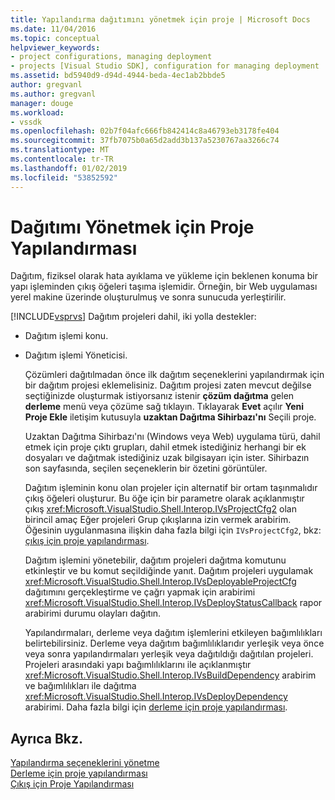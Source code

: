 ```yaml
---
title: Yapılandırma dağıtımını yönetmek için proje | Microsoft Docs
ms.date: 11/04/2016
ms.topic: conceptual
helpviewer_keywords:
- project configurations, managing deployment
- projects [Visual Studio SDK], configuration for managing deployment
ms.assetid: bd5940d9-d94d-4944-beda-4ec1ab2bbde5
author: gregvanl
ms.author: gregvanl
manager: douge
ms.workload:
- vssdk
ms.openlocfilehash: 02b7f04afc666fb842414c8a46793eb3178fe404
ms.sourcegitcommit: 37fb7075b0a65d2add3b137a5230767aa3266c74
ms.translationtype: MT
ms.contentlocale: tr-TR
ms.lasthandoff: 01/02/2019
ms.locfileid: "53852592"
---
```

# <a name="project-configuration-for-managing-deployment"></a>Dağıtımı Yönetmek için Proje Yapılandırması
Dağıtım, fiziksel olarak hata ayıklama ve yükleme için beklenen konuma bir yapı işleminden çıkış öğeleri taşıma işlemidir. Örneğin, bir Web uygulaması yerel makine üzerinde oluşturulmuş ve sonra sunucuda yerleştirilir.  
  
 [!INCLUDE[vsprvs](../../code-quality/includes/vsprvs_md.md)] Dağıtım projeleri dahil, iki yolla destekler:  
  
- Dağıtım işlemi konu.  
  
- Dağıtım işlemi Yöneticisi.  
  
  Çözümleri dağıtılmadan önce ilk dağıtım seçeneklerini yapılandırmak için bir dağıtım projesi eklemelisiniz. Dağıtım projesi zaten mevcut değilse seçtiğinizde oluşturmak istiyorsanız istenir **çözüm dağıtma** gelen **derleme** menü veya çözüme sağ tıklayın. Tıklayarak **Evet** açılır **Yeni Proje Ekle** iletişim kutusuyla **uzaktan Dağıtma Sihirbazı'nı** Seçili proje.  
  
  Uzaktan Dağıtma Sihirbazı'nı (Windows veya Web) uygulama türü, dahil etmek için proje çıktı grupları, dahil etmek istediğiniz herhangi bir ek dosyaları ve dağıtmak istediğiniz uzak bilgisayarı için ister. Sihirbazın son sayfasında, seçilen seçeneklerin bir özetini görüntüler.  
  
  Dağıtım işleminin konu olan projeler için alternatif bir ortam taşınmalıdır çıkış öğeleri oluşturur. Bu öğe için bir parametre olarak açıklanmıştır çıkış <xref:Microsoft.VisualStudio.Shell.Interop.IVsProjectCfg2> olan birincil amaç Eğer projeleri Grup çıkışlarına izin vermek arabirim. Öğesinin uygulanmasına ilişkin daha fazla bilgi için `IVsProjectCfg2`, bkz: [çıkış için proje yapılandırması](../../extensibility/internals/project-configuration-for-output.md).  
  
  Dağıtım işlemini yönetebilir, dağıtım projeleri dağıtma komutunu etkinleştir ve bu komut seçildiğinde yanıt. Dağıtım projeleri uygulamak <xref:Microsoft.VisualStudio.Shell.Interop.IVsDeployableProjectCfg> dağıtımını gerçekleştirme ve çağrı yapmak için arabirimi <xref:Microsoft.VisualStudio.Shell.Interop.IVsDeployStatusCallback> rapor arabirimi durumu olayları dağıtın.  
  
  Yapılandırmaları, derleme veya dağıtım işlemlerini etkileyen bağımlılıkları belirtebilirsiniz. Derleme veya dağıtım bağımlılıklarıdır yerleşik veya önce veya sonra yapılandırmaları yerleşik veya dağıtıldığı dağıtılan projeleri. Projeleri arasındaki yapı bağımlılıklarını ile açıklanmıştır <xref:Microsoft.VisualStudio.Shell.Interop.IVsBuildDependency> arabirim ve bağımlılıkları ile dağıtma <xref:Microsoft.VisualStudio.Shell.Interop.IVsDeployDependency> arabirimi. Daha fazla bilgi için [derleme için proje yapılandırması](../../extensibility/internals/project-configuration-for-building.md).  
  
## <a name="see-also"></a>Ayrıca Bkz.  
 [Yapılandırma seçeneklerini yönetme](../../extensibility/internals/managing-configuration-options.md)   
 [Derleme için proje yapılandırması](../../extensibility/internals/project-configuration-for-building.md)   
 [Çıkış için Proje Yapılandırması](../../extensibility/internals/project-configuration-for-output.md)